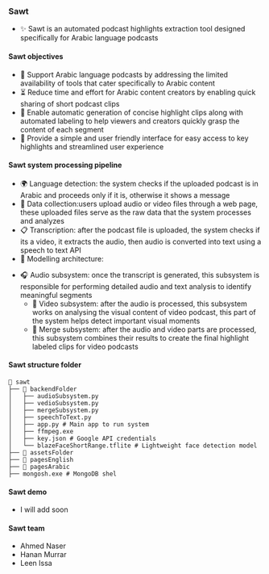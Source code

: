 ### Sawt

- ✨ Sawt is an automated podcast highlights extraction tool designed specifically for Arabic language podcasts

#### Sawt objectives
- 📢 Support Arabic language podcasts by addressing the limited availability of tools that cater specifically to Arabic content
- ⏳ Reduce time and effort for Arabic content creators by enabling quick sharing of short podcast clips
- 🎥 Enable automatic generation of concise highlight clips along with automated labeling to help viewers and creators quickly grasp the content of each segment
- 🔗 Provide a simple and user friendly interface for easy access to key highlights and streamlined user experience

#### Sawt system processing pipeline

- 🌍 Language detection: the system checks if the uploaded podcast is in Arabic and proceeds only if it is, otherwise it shows a message
- 📁 Data collection:users upload audio or video files through a web page, these uploaded files serve as the raw data that the system processes and analyzes
- 📋 Transcription: after the podcast file is uploaded, the system checks if its a video, it extracts the audio, then audio is converted into text using a speech to text API
- 🧩 Modelling architecture:
* 🎧 Audio subsystem: once the transcript is generated, this subsystem is responsible for performing detailed audio and text analysis to identify meaningful segments 
  - 🎥 Video subsystem: after the audio is processed, this subsystem works on analysing the visual content of video podcast, this part of the system helps detect important visual moments
  - 🔗 Merge subsystem: after the audio and video parts are processed, this subsystem combines their results to create the final highlight labeled clips for video podcasts  

#### Sawt structure folder
```
📁 sawt
├── 📁 backendFolder
│   ├── audioSubsystem.py
│   ├── vedioSubsystem.py
│   ├── mergeSubsystem.py
│   ├── speechToText.py
│   ├── app.py # Main app to run system
│   ├── ffmpeg.exe
│   ├── key.json # Google API credentials
│   └── blazeFaceShortRange.tflite # Lightweight face detection model
├── 📁 assetsFolder
├── 📁 pagesEnglish
├── 📁 pagesArabic
├── mongosh.exe # MongoDB shel
```
#### Sawt demo 
- I will add soon

#### Sawt team
- Ahmed Naser
- Hanan Murrar
- Leen Issa

